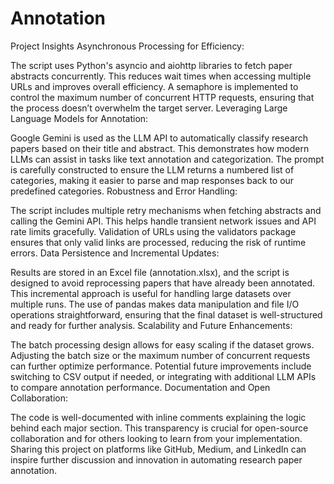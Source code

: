 # Annotation
Project Insights
Asynchronous Processing for Efficiency:

The script uses Python's asyncio and aiohttp libraries to fetch paper abstracts concurrently. This reduces wait times when accessing multiple URLs and improves overall efficiency.
A semaphore is implemented to control the maximum number of concurrent HTTP requests, ensuring that the process doesn’t overwhelm the target server.
Leveraging Large Language Models for Annotation:

Google Gemini is used as the LLM API to automatically classify research papers based on their title and abstract. This demonstrates how modern LLMs can assist in tasks like text annotation and categorization.
The prompt is carefully constructed to ensure the LLM returns a numbered list of categories, making it easier to parse and map responses back to our predefined categories.
Robustness and Error Handling:

The script includes multiple retry mechanisms when fetching abstracts and calling the Gemini API. This helps handle transient network issues and API rate limits gracefully.
Validation of URLs using the validators package ensures that only valid links are processed, reducing the risk of runtime errors.
Data Persistence and Incremental Updates:

Results are stored in an Excel file (annotation.xlsx), and the script is designed to avoid reprocessing papers that have already been annotated. This incremental approach is useful for handling large datasets over multiple runs.
The use of pandas makes data manipulation and file I/O operations straightforward, ensuring that the final dataset is well-structured and ready for further analysis.
Scalability and Future Enhancements:

The batch processing design allows for easy scaling if the dataset grows. Adjusting the batch size or the maximum number of concurrent requests can further optimize performance.
Potential future improvements include switching to CSV output if needed, or integrating with additional LLM APIs to compare annotation performance.
Documentation and Open Collaboration:

The code is well-documented with inline comments explaining the logic behind each major section. This transparency is crucial for open-source collaboration and for others looking to learn from your implementation.
Sharing this project on platforms like GitHub, Medium, and LinkedIn can inspire further discussion and innovation in automating research paper annotation.
